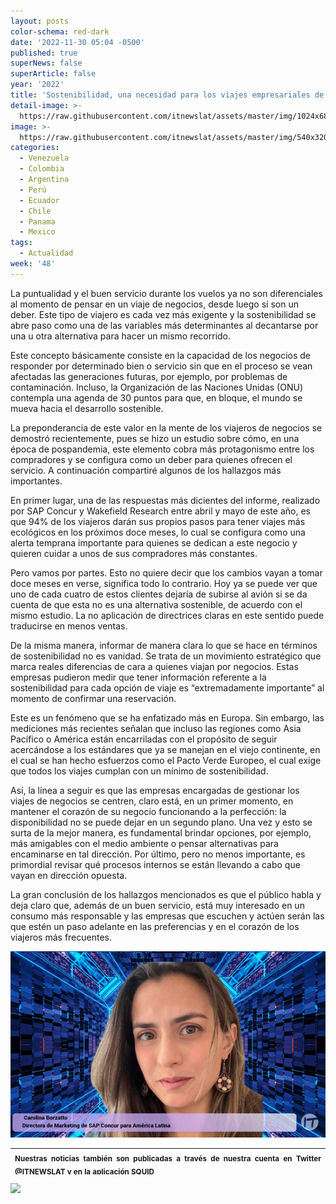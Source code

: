 ```yaml
---
layout: posts
color-schema: red-dark
date: '2022-11-30 05:04 -0500'
published: true
superNews: false
superArticle: false
year: '2022'
title: 'Sostenibilidad, una necesidad para los viajes empresariales de hoy'
detail-image: >-
  https://raw.githubusercontent.com/itnewslat/assets/master/img/1024x680/Carolina-Borzatton-g.jpg
image: >-
  https://raw.githubusercontent.com/itnewslat/assets/master/img/540x320/Carolina-Borzatton-p.jpg
categories:
  - Venezuela
  - Colombia
  - Argentina
  - Perú
  - Ecuador
  - Chile
  - Panama
  - Mexico
tags:
  - Actualidad
week: '48'
---
```

La puntualidad y el buen servicio durante los vuelos ya no son diferenciales al momento de pensar en un viaje de negocios, desde luego sí son un deber. Este tipo de viajero es cada vez más exigente y la sostenibilidad se abre paso como una de las variables más determinantes al decantarse por una u otra alternativa para hacer un mismo recorrido.

Este concepto básicamente consiste en la capacidad de los negocios de responder por determinado bien o servicio sin que en el proceso se vean afectadas las generaciones futuras, por ejemplo, por problemas de contaminación. Incluso, la Organización de las Naciones Unidas (ONU) contempla una agenda de 30 puntos para que, en bloque, el mundo se mueva hacia el desarrollo sostenible.

La preponderancia de este valor en la mente de los viajeros de negocios se demostró recientemente, pues se hizo un estudio sobre cómo, en una época de pospandemia, este elemento cobra más protagonismo entre los compradores y se configura como un deber para quienes ofrecen el servicio. A continuación compartiré algunos de los hallazgos más importantes.

En primer lugar, una de las respuestas más dicientes del informe, realizado por SAP Concur y Wakefield Research entre abril y mayo de este año, es que 94% de los viajeros darán sus propios pasos para tener viajes más ecológicos en los próximos doce meses, lo cual se configura como una alerta temprana importante para quienes se dedican a este negocio y quieren cuidar a unos de sus compradores más constantes.

Pero vamos por partes. Esto no quiere decir que los cambios vayan a tomar doce meses en verse, significa todo lo contrario. Hoy ya se puede ver que uno de cada cuatro de estos clientes dejaría de subirse al avión si se da cuenta de que esta no es una alternativa sostenible, de acuerdo con el mismo estudio. La no aplicación de directrices claras en este sentido puede traducirse en menos ventas.

De la misma manera, informar de manera clara lo que se hace en términos de sostenibilidad no es vanidad. Se trata de un movimiento estratégico que marca reales diferencias de cara a quienes viajan por negocios. Estas empresas pudieron medir que tener información referente a la sostenibilidad para cada opción de viaje es “extremadamente importante” al momento de confirmar una reservación.

Este es un fenómeno que se ha enfatizado más en Europa. Sin embargo, las mediciones más recientes señalan que incluso las regiones como Asia Pacífico o América están encarriladas con el propósito de seguir acercándose a los estándares que ya se manejan en el viejo continente, en el cual se han hecho esfuerzos como el Pacto Verde Europeo, el cual exige que todos los viajes cumplan con un mínimo de sostenibilidad.

Así, la línea a seguir es que las empresas encargadas de gestionar los viajes de negocios se centren, claro está, en un primer momento, en mantener el corazón de su negocio funcionando a la perfección: la disponibilidad no se puede dejar en un segundo plano. Una vez y esto se surta de la mejor manera, es fundamental brindar opciones, por ejemplo, más amigables con el medio ambiente o pensar alternativas para encaminarse en tal dirección. Por último, pero no menos importante, es primordial revisar qué procesos internos se están llevando a cabo que vayan en dirección opuesta.

La gran conclusión de los hallazgos mencionados es que el público habla y deja claro que, además de un buen servicio, está muy interesado en un consumo más responsable y las empresas que escuchen y actúen serán las que estén un paso adelante en las preferencias y en el corazón de los viajeros más frecuentes.

![](https://raw.githubusercontent.com/itnewslat/assets/master/img/540x320/Carolina-Borzatton-p.jpg)

<table style="height: 42px;" width="569">
<tbody>
<tr>
<td style="text-align: justify;"><sub><strong>Nuestras noticias también son publicadas a través de nuestra cuenta en Twitter <a href="https://twitter.com/itnewslat?lang=es">@ITNEWSLAT</a> y en la aplicación <a href="https://squidapp.co/en/">SQUID</a></strong></sub></td>
</tr>
</tbody>
</table>

<img src="https://tracker.metricool.com/c3po.jpg?hash=56f88a41e39ab42c063cc51676587a04"/>
